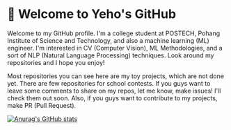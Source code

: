 # 👋 Welcome to Yeho's GitHub
Welcome to my GitHub profile. I'm a college student at POSTECH, Pohang Institute of Science and Technology, and also a machine learning (ML) engineer. I'm interested in CV (Computer Vision), ML Methodologies, and a sort of NLP (Natural Language Processing) techniques. Look around my repositories and I hope you enjoy!

Most repositories you can see here are my toy projects, which are not done yet. There are few repositories for school contests. If you guys want to leave some comments to share on my repos, let me know, make issues! I'll check them out soon. Also, if you guys want to contribute to my projects, make PR (Pull Request). 

[![Anurag's GitHub stats](https://github-readme-stats.vercel.app/api?username=yehogwon&theme=onedark&show_icons=true)](https://github.com/yehogwon)
